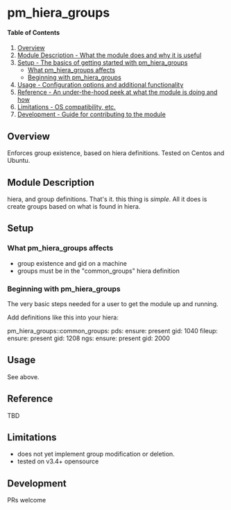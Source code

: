 # pm_hiera_groups

#### Table of Contents

1. [Overview](#overview)
2. [Module Description - What the module does and why it is useful](#module-description)
3. [Setup - The basics of getting started with pm_hiera_groups](#setup)
    * [What pm_hiera_groups affects](#what-pm_hiera_groups-affects)
    * [Beginning with pm_hiera_groups](#beginning-with-pm_hiera_groups)
4. [Usage - Configuration options and additional functionality](#usage)
5. [Reference - An under-the-hood peek at what the module is doing and how](#reference)
5. [Limitations - OS compatibility, etc.](#limitations)
6. [Development - Guide for contributing to the module](#development)

## Overview

Enforces group existence, based on hiera definitions.  Tested on Centos and Ubuntu.

## Module Description

hiera, and group definitions.  That's it.  this thing is _simple_.  All it does is create groups based on what is found in hiera.

## Setup

### What pm_hiera_groups affects

* group existence and gid on a machine
* groups must be in the "common_groups" hiera definition

### Beginning with pm_hiera_groups

The very basic steps needed for a user to get the module up and running.

Add definitions like this into your hiera:

pm_hiera_groups::common_groups:
  pds:
    ensure: present
    gid: 1040
  fileup:
    ensure: present
    gid: 1208
  ngs:
    ensure: present
    gid: 2000

## Usage

See above.

## Reference

TBD

## Limitations

* does not yet implement group modification or deletion.
* tested on v3.4+ opensource

## Development

PRs welcome

